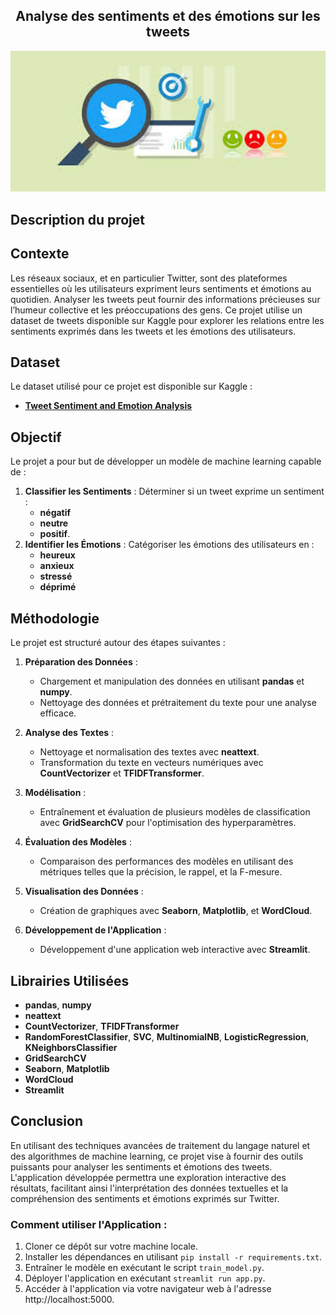 
## <center>Analyse des sentiments et des émotions sur les tweets</center>

<p align="center">
  <img src="image.png" alt="tweet image" width="600"/>
</p>

## Description du projet

## Contexte

Les réseaux sociaux, et en particulier Twitter, sont des plateformes essentielles où les utilisateurs expriment leurs sentiments et émotions au quotidien. Analyser les tweets peut fournir des informations précieuses sur l’humeur collective et les préoccupations des gens. Ce projet utilise un dataset de tweets disponible sur Kaggle pour explorer les relations entre les sentiments exprimés dans les tweets et les émotions des utilisateurs.

## Dataset

Le dataset utilisé pour ce projet est disponible sur Kaggle :
- **[Tweet Sentiment and Emotion Analysis](https://www.kaggle.com/datasets/subhajournal/tweet-sentiment-and-emotion-analysis)**

## Objectif

Le projet a pour but de développer un modèle de machine learning capable de :

1. **Classifier les Sentiments** :
   Déterminer si un tweet exprime un sentiment :
     - **négatif**
     - **neutre**
     - **positif**.
3. **Identifier les Émotions** :
   Catégoriser les émotions des utilisateurs en :
   - **heureux**
   - **anxieux**
   - **stressé**
   - **déprimé**

## Méthodologie

Le projet est structuré autour des étapes suivantes :

1. **Préparation des Données** :
   - Chargement et manipulation des données en utilisant **pandas** et **numpy**.
   - Nettoyage des données et prétraitement du texte pour une analyse efficace.

2. **Analyse des Textes** :
   - Nettoyage et normalisation des textes avec **neattext**.
   - Transformation du texte en vecteurs numériques avec **CountVectorizer** et **TFIDFTransformer**.

3. **Modélisation** :
   - Entraînement et évaluation de plusieurs modèles de classification avec **GridSearchCV** pour l'optimisation des hyperparamètres.

4. **Évaluation des Modèles** :
   - Comparaison des performances des modèles en utilisant des métriques telles que la précision, le rappel, et la F-mesure.

5. **Visualisation des Données** :
   - Création de graphiques avec **Seaborn**, **Matplotlib**, et **WordCloud**.

6. **Développement de l'Application** :
   - Développement d'une application web interactive avec **Streamlit**.

## Librairies Utilisées

- **pandas**, **numpy**
- **neattext**
- **CountVectorizer**, **TFIDFTransformer**
- **RandomForestClassifier**, **SVC**, **MultinomialNB**, **LogisticRegression**, **KNeighborsClassifier**
- **GridSearchCV**
- **Seaborn**, **Matplotlib**
- **WordCloud**
- **Streamlit**

## Conclusion

En utilisant des techniques avancées de traitement du langage naturel et des algorithmes de machine learning, ce projet vise à fournir des outils puissants pour analyser les sentiments et émotions des tweets. L'application développée permettra une exploration interactive des résultats, facilitant ainsi l'interprétation des données textuelles et la compréhension des sentiments et émotions exprimés sur Twitter.


### Comment utiliser l'Application :

1. Cloner ce dépôt sur votre machine locale.
2. Installer les dépendances en utilisant `pip install -r requirements.txt`.
3. Entraîner le modèle en exécutant le script `train_model.py`.
4. Déployer l'application en exécutant `streamlit run app.py`.
5. Accéder à l'application via votre navigateur web à l'adresse http://localhost:5000.
